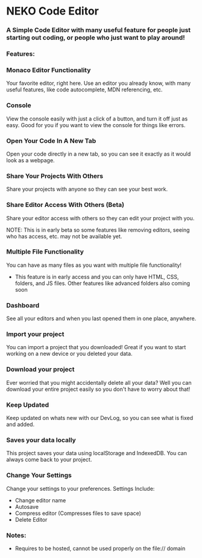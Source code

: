 # NEKO Code Editor

### A Simple Code Editor with many useful feature for people just starting out coding, or people who just want to play around!

### Features:

### Monaco Editor Functionality

Your favorite editor, right here. Use an editor you already know, with many useful features, like code autocomplete, MDN referencing, etc.

### Console

View the console easily with just a click of a button, and turn it off just as easy. Good for you if you want to view the console for things like errors.

### Open Your Code In A New Tab

Open your code directly in a new tab, so you can see it exactly as it would look as a webpage.

### Share Your Projects With Others

Share your projects with anyone so they can see your best work.

### Share Editor Access With Others (Beta)

Share your editor access with others so they can edit your project with you.

NOTE: This is in early beta so some features like removing editors, seeing who has access, etc. may not be available yet.

### Multiple File Functionality

You can have as many files as you want with multiple file functionality!

  * This feature is in early access and you can only have HTML, CSS, folders, and JS files. Other features like advanced folders also coming soon

### Dashboard

See all your editors and when you last opened them in one place, anywhere.

### Import your project

You can import a project that you downloaded! Great if you want to start working on a new device or you deleted your data.

### Download your project

Ever worried that you might accidentally delete all your data? Well you can download your entire project easily so you don't have to worry about that!

### Keep Updated

Keep updated on whats new with our DevLog, so you can see what is fixed and added.

### Saves your data locally

This project saves your data using localStorage and IndexedDB. You can always come back to your project.

### Change Your Settings

Change your settings to your preferences. Settings Include:
  * Change editor name
  * Autosave
  * Compress editor (Compresses files to save space)
  * Delete Editor
  
  ### Notes:
  
   * Requires to be hosted, cannot be used properly on the file:// domain
